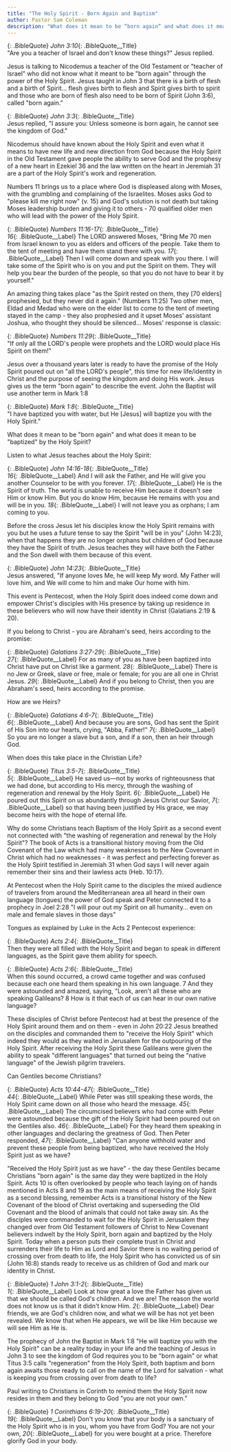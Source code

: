 ```yaml
---
title: "The Holy Spirit - Born Again and Baptism"
author: Pastor Sam Coleman
description: "What does it mean to be “born again” and what does it mean to be “baptized” by the Holy Spirit?"
---
```


{: .BibleQuote}
*John 3:10*{: .BibleQuote__Title}<br/>
"Are you a teacher of Israel and don't know these things?" Jesus replied.

Jesus is talking to Nicodemus a teacher of the Old Testament or "teacher of Israel" who did not know what it meant to be "born again" through the power of the Holy Spirit. Jesus taught in John 3 that there is a birth of flesh and a birth of Spirit... flesh gives birth to flesh and Spirit gives birth to spirit and those who are born of flesh also need to be born of Spirit (John 3:6), called "born again."

{: .BibleQuote}
*John 3:3*{: .BibleQuote__Title}<br/>
Jesus replied, "I assure you: Unless someone is born again, he cannot see the kingdom of God."

Nicodemus should have known about the Holy Spirit and even what it means to have new life and new direction from God because the Holy Spirit in the Old Testament gave people the ability to serve God and the prophesy of a new heart in Ezekiel 36 and the law written on the heart in Jeremiah 31 are a part of the Holy Spirit's work and regeneration.

Numbers 11 brings us to a place where God is displeased along with Moses, with the grumbling and complaining of the Israelites. Moses asks God to "please kill me right now" (v. 15) and God's solution is not death but taking Moses leadership burden and giving it to others - 70 qualified older men who will lead with the power of the Holy Spirit.

{: .BibleQuote}
*Numbers 11:16-17*{: .BibleQuote__Title}<br/>
*16*{: .BibleQuote__Label} The LORD answered Moses, "Bring Me 70 men from Israel known to you as elders and officers of the people. Take them to the tent of meeting and have them stand there with you. *17*{: .BibleQuote__Label} Then I will come down and speak with you there. I will take some of the Spirit who is on you and put the Spirit on them. They will help you bear the burden of the people, so that you do not have to bear it by yourself."

An amazing thing takes place "as the Spirit rested on them, they [70 elders] prophesied, but they never did it again." (Numbers 11:25) Two other men, Eldad and Medad who were on the elder list to come to the tent of meeting stayed in the camp - they also prophesied and it upset Moses' assistant Joshua, who thought they should be silenced... Moses' response is classic:

{: .BibleQuote}
*Numbers 11:29*{: .BibleQuote__Title}<br/>
"If only all the LORD's people were prophets and the LORD would place His Spirit on them!"

Jesus over a thousand years later is ready to have the promise of the Holy Spirit poured out on "all the LORD's people", this time for new life/identity in Christ and the purpose of seeing the kingdom and doing His work. Jesus gives us the term "born again" to describe the event. John the Baptist will use another term in Mark 1:8

{: .BibleQuote}
*Mark 1:8*{: .BibleQuote__Title}<br/>
"I have baptized you with water, but He [Jesus] will baptize you with the Holy Spirit."

What does it mean to be "born again" and what does it mean to be "baptized" by the Holy Spirit?

Listen to what Jesus teaches about the Holy Spirit:

{: .BibleQuote}
*John 14:16-18*{: .BibleQuote__Title}<br/>
*16*{: .BibleQuote__Label} And I will ask the Father, and He will give you another Counselor to be with you forever. *17*{: .BibleQuote__Label} He is the Spirit of truth. The world is unable to receive Him because it doesn't see Him or know Him. But you do know Him, because He remains with you and will be in you. *18*{: .BibleQuote__Label} I will not leave you as orphans; I am coming to you.

Before the cross Jesus let his disciples know the Holy Spirit remains with you but he uses a future tense to say the Spirit "will be in you" (John 14:23), when that happens they are no longer orphans but children of God because they have the Spirit of truth. Jesus teaches they will have both the Father and the Son dwell with them because of this event.

{: .BibleQuote}
*John 14:23*{: .BibleQuote__Title}<br/>
Jesus answered, "If anyone loves Me, he will keep My word. My Father will love him, and We will come to him and make Our home with him.

This event is Pentecost, when the Holy Spirit does indeed come down and empower Christ's disciples with His presence by taking up residence in these believers who will now have their identity in Christ (Galatians 2:19 & 20).

If you belong to Christ - you are Abraham's seed, heirs according to the promise:

{: .BibleQuote}
*Galatians 3:27-29*{: .BibleQuote__Title}<br/>
*27*{: .BibleQuote__Label} For as many of you as have been baptized into Christ have put on Christ like a garment. *28*{: .BibleQuote__Label} There is no Jew or Greek, slave or free, male or female; for you are all one in Christ Jesus. *29*{: .BibleQuote__Label} And if you belong to Christ, then you are Abraham's seed, heirs according to the promise.

How are we Heirs?

{: .BibleQuote}
*Galatians 4:6-7*{: .BibleQuote__Title}<br/>
*6*{: .BibleQuote__Label} And because you are sons, God has sent the Spirit of His Son into our hearts, crying, "Abba, Father!" *7*{: .BibleQuote__Label} So you are no longer a slave but a son, and if a son, then an heir through God.

When does this take place in the Christian Life?

{: .BibleQuote}
*Titus 3:5-7*{: .BibleQuote__Title}<br/>
*5*{: .BibleQuote__Label} He saved us—not by works of righteousness that we had done, but according to His mercy, through the washing of regeneration and renewal by the Holy Spirit. *6*{: .BibleQuote__Label} He poured out this Spirit on us abundantly through Jesus Christ our Savior, *7*{: .BibleQuote__Label} so that having been justified by His grace, we may become heirs with the hope of eternal life.

Why do some Christians teach Baptism of the Holy Spirit as a second event not connected with "the washing of regeneration and renewal by the Holy Spirit"? The book of Acts is a transitional history moving from the Old Covenant of the Law which had many weaknesses to the New Covenant in Christ which had no weaknesses - it was perfect and perfecting forever as the Holy Spirit testified in Jeremiah 31 when God says I will never again remember their sins and their lawless acts (Heb. 10:17).

At Pentecost when the Holy Spirit came to the disciples the mixed audience of travelers from around the Mediterranean area all heard in their own language (tongues) the power of God speak and Peter connected it to a prophecy in Joel 2:28 "I will pour out my Spirit on all humanity... even on male and female slaves in those days"

Tongues as explained by Luke in the Acts 2 Pentecost experience:

{: .BibleQuote}
*Acts 2:4*{: .BibleQuote__Title}<br/>
Then they were all filled with the Holy Spirit and began to speak in different languages, as the Spirit gave them ability for speech.

{: .BibleQuote}
*Acts 2:6*{: .BibleQuote__Title}<br/>
When this sound occurred, a crowd came together and was confused because each one heard them speaking in his own language. 7 And they were astounded and amazed, saying, "Look, aren't all these who are speaking Galileans? 8 How is it that each of us can hear in our own native language?

These disciples of Christ before Pentecost had at best the presence of the Holy Spirit around them and on them - even in John 20:22 Jesus breathed on the disciples and commanded them to "receive the Holy Spirit" which indeed they would as they waited in Jerusalem for the outpouring of the Holy Spirit. After receiving the Holy Spirit these Galileans were given the ability to speak "different languages" that turned out being the "native language" of the Jewish pilgrim travelers.

Can Gentiles become Christians?

{: .BibleQuote}
*Acts 10:44-47*{: .BibleQuote__Title}<br/>
*44*{: .BibleQuote__Label} While Peter was still speaking these words, the Holy Spirit came down on all those who heard the message. *45*{: .BibleQuote__Label} The circumcised believers who had come with Peter were astounded because the gift of the Holy Spirit had been poured out on the Gentiles also. *46*{: .BibleQuote__Label} For they heard them speaking in other languages and declaring the greatness of God. Then Peter responded, *47*{: .BibleQuote__Label} "Can anyone withhold water and prevent these people from being baptized, who have received the Holy Spirit just as we have?

"Received the Holy Spirit just as we have" - the day these Gentiles became Christians "born again" is the same day they were baptized in the Holy Spirit. Acts 10 is often overlooked by people who teach laying on of hands mentioned in Acts 8 and 19 as the main means of receiving the Holy Spirit as a second blessing, remember Acts is a transitional history of the New Covenant of the blood of Christ overtaking and superseding the Old Covenant and the blood of animals that could not take away sin. As the disciples were commanded to wait for the Holy Spirit in Jerusalem they changed over from Old Testament followers of Christ to New Covenant believers indwelt by the Holy Spirit, born again and baptized by the Holy Spirit. Today when a person puts their complete trust in Christ and surrenders their life to Him as Lord and Savior there is no waiting period of crossing over from death to life, the Holy Spirit who has convicted us of sin (John 16:8) stands ready to receive us as children of God and mark our identity in Christ.

{: .BibleQuote}
*1 John 3:1-2*{: .BibleQuote__Title}<br/>
*1*{: .BibleQuote__Label} Look at how great a love the Father has given us that we should be called God's children. And we are! The reason the world does not know us is that it didn't know Him. *2*{: .BibleQuote__Label} Dear friends, we are God's children now, and what we will be has not yet been revealed. We know that when He appears, we will be like Him because we will see Him as He is.

The prophecy of John the Baptist in Mark 1:8 "He will baptize you with the Holy Spirit" can be a reality today in your life and the teaching of Jesus in John 3 to see the kingdom of God requires you to be "born again" or what Titus 3:5 calls "regeneration" from the Holy Spirit, both baptism and born again awaits those ready to call on the name of the Lord for salvation - what is keeping you from crossing over from death to life?

Paul writing to Christians in Corinth to remind them the Holy Spirit now resides in them and they belong to God "you are not your own."

{: .BibleQuote}
*1 Corinthians 6:19-20*{: .BibleQuote__Title}<br/>
*19*{: .BibleQuote__Label} Don't you know that your body is a sanctuary of the Holy Spirit who is in you, whom you have from God? You are not your own, *20*{: .BibleQuote__Label} for you were bought at a price. Therefore glorify God in your body.
